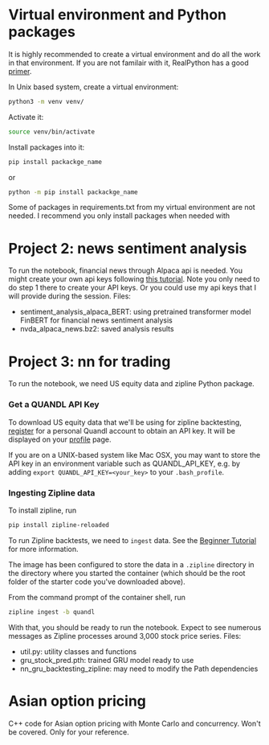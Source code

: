 

# Virtual environment and Python packages
It is highly recommended to create a virtual environment and do all the work in that environment. If you are not familair with it, RealPython has a good [primer](https://realpython.com/python-virtual-environments-a-primer/#create-it).

In Unix based system, create a virtual environment:
```bash
python3 -m venv venv/

```
Activate it: 
```bash
source venv/bin/activate
```
Install packages into it:

```bash
pip install packackge_name
```
or 
```bash
python -m pip install packackge_name
```
Some of packages in requirements.txt from my virtual environment are not needed. I recommend you only install packages when needed with 

# Project 2: news sentiment analysis 
To run the notebook, financial news through Alpaca api is needed. You might create your own api keys following [this tutorial](https://alpaca.markets/learn/connect-to-alpaca-api). Note you only need to do step 1 there to create your API keys. Or you could use my api keys that I will provide during the session.
Files:
- sentiment_analysis_alpaca_BERT: using pretrained transformer model FinBERT for financial news sentiment analysis
- nvda_alpaca_news.bz2: saved analysis results

# Project 3: nn for trading
To run the notebook, we need US equity data and zipline Python package.
### Get a QUANDL API Key
To download US equity data that we'll be using for zipline backtesting, [register](https://www.quandl.com/sign-up) for a personal Quandl account to obtain an API key. It will be displayed on your [profile](https://www.quandl.com/account/profile) page.

If you are on a UNIX-based system like Mac OSX, you may want to store the API key in an environment variable such as QUANDL_API_KEY, e.g. by adding `export QUANDL_API_KEY=<your_key>` to your `.bash_profile`.  

### Ingesting Zipline data
To install zipline, run
```bash
pip install zipline-reloaded
```
To run Zipline backtests, we need to `ingest` data. See the [Beginner Tutorial](https://zipline.ml4trading.io/beginner-tutorial.html) for more information. 

The image has been configured to store the data in a `.zipline` directory in the directory where you started the container (which should be the root folder of the starter code you've downloaded above). 

From the command prompt of the container shell, run
```bash
zipline ingest -b quandl
``` 
With that, you should be ready to run the notebook. Expect to see numerous messages as Zipline processes around 3,000 stock price series. Files:  
- util.py: utility classes and functions
- gru_stock_pred.pth: trained GRU model ready to use
- nn_gru_backtesting_zipline: may need to modify the Path dependencies

# Asian option pricing
C++ code for Asian option pricing with Monte Carlo and concurrency. Won't be covered. Only for your reference.